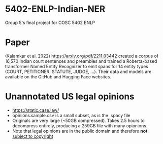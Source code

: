 # 5402-ENLP-Indian-NER
Group 5's final project for COSC 5402 ENLP

# Paper
(Kalamkar et al. 2022) https://arxiv.org/pdf/2211.03442 created a corpus of 16,570 Indian court sentences and preambles and trained a Roberta-based transformer Named Entity Recognizer to emit spans for 14 entity types (COURT, PETITIONER, STATUTE, JUDGE, …). Their data and models are available on the GitHub and Hugging Face websites.

# Unannotated US legal opinions
* https://static.case.law/
* opinions.sample.csv is a small subset, as is the .spacy file
* Originals are very large (~50GB compressed). Takes 2.5 hours to decompress entirely, producing a 259GB file with many opionions.
* Note that legal opinions are in the public domain and therefore **not** [subject to copyright](https://www.supremecourt.gov/opinions/19pdf/18-1150_7m58.pdf)


